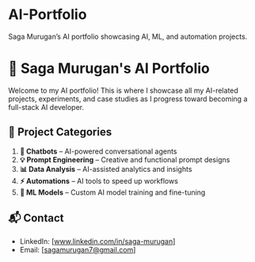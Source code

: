 # AI-Portfolio
Saga Murugan’s AI portfolio showcasing AI, ML, and automation projects.

# 🚀 Saga Murugan's AI Portfolio

Welcome to my AI portfolio! This is where I showcase all my AI-related projects, experiments, and case studies as I progress toward becoming a full-stack AI developer.

## 📂 Project Categories
1. **🤖 Chatbots** – AI-powered conversational agents
2. **💡 Prompt Engineering** – Creative and functional prompt designs
3. **📊 Data Analysis** – AI-assisted analytics and insights
4. **⚡ Automations** – AI tools to speed up workflows
5. **🧠 ML Models** – Custom AI model training and fine-tuning

## 📬 Contact
- LinkedIn: [www.linkedin.com/in/saga-murugan]
- Email: [sagamurugan7@gmail.com]

